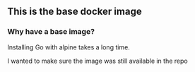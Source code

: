 ## This is the base docker image

### Why have a base image?

Installing Go with alpine takes a long time.

I wanted to make sure the image was still available in the repo
